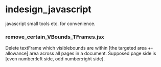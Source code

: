 # indesign_javascript

javascript small tools etc. for convenience.

### remove_certain_VBounds_TFrames.jsx 
Delete textFrame which visiblebounds are within [the targeted area +- allowance] area across all pages in a document.
Supposed page side is [even number:left side, odd number:right side]. 

